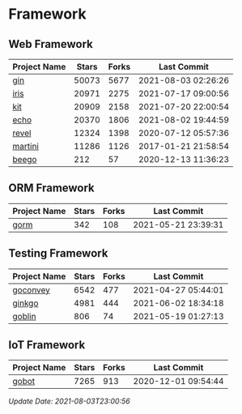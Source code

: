 # Framework

## Web Framework
| Project Name | Stars | Forks | Last Commit |
| ------------ | ----- | ----- | ----------- |
| [gin](https://github.com/gin-gonic/gin) | 50073 | 5677 | 2021-08-03 02:26:26 |
| [iris](https://github.com/kataras/iris) | 20971 | 2275 | 2021-07-17 09:00:56 |
| [kit](https://github.com/go-kit/kit) | 20909 | 2158 | 2021-07-20 22:00:54 |
| [echo](https://github.com/labstack/echo) | 20370 | 1806 | 2021-08-02 19:44:59 |
| [revel](https://github.com/revel/revel) | 12324 | 1398 | 2020-07-12 05:57:36 |
| [martini](https://github.com/go-martini/martini) | 11286 | 1126 | 2017-01-21 21:58:54 |
| [beego](https://github.com/astaxie/beego) | 212 | 57 | 2020-12-13 11:36:23 |

## ORM Framework
| Project Name | Stars | Forks | Last Commit |
| ------------ | ----- | ----- | ----------- |
| [gorm](https://github.com/jinzhu/gorm) | 342 | 108 | 2021-05-21 23:39:31 |

## Testing Framework
| Project Name | Stars | Forks | Last Commit |
| ------------ | ----- | ----- | ----------- |
| [goconvey](https://github.com/smartystreets/goconvey) | 6542 | 477 | 2021-04-27 05:44:01 |
| [ginkgo](https://github.com/onsi/ginkgo) | 4981 | 444 | 2021-06-02 18:34:18 |
| [goblin](https://github.com/franela/goblin) | 806 | 74 | 2021-05-19 01:27:13 |

## IoT Framework
| Project Name | Stars | Forks | Last Commit |
| ------------ | ----- | ----- | ----------- |
| [gobot](https://github.com/hybridgroup/gobot) | 7265 | 913 | 2020-12-01 09:54:44 |

*Update Date: 2021-08-03T23:00:56*